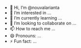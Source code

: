 - 👋 Hi, I’m @nouvalarianta
- 👀 I’m interested in ...
- 🌱 I’m currently learning ...
- 💞️ I’m looking to collaborate on ...
- 📫 How to reach me ...
- 😄 Pronouns: ...
- ⚡ Fun fact: ...

<!---
nouvalarianta/nouvalarianta is a ✨ special ✨ repository because its `README.md` (this file) appears on your GitHub profile.
You can click the Preview link to take a look at your changes.
--->
